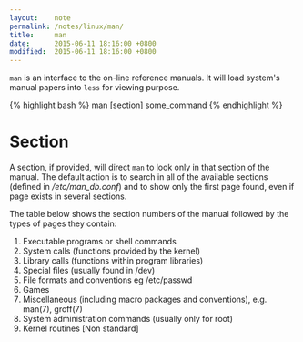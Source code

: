 ```yaml
---
layout:    note
permalink: /notes/linux/man/
title:     man
date:      2015-06-11 18:16:00 +0800
modified:  2015-06-11 18:16:00 +0800
---
```


`man` is an interface to the on-line reference manuals. It will load system's manual papers into `less` for viewing purpose.

{% highlight bash %}
man [section] some_command
{% endhighlight %}

# Section

A section, if provided, will direct `man` to look only in that section of the manual. The default action is to search in all of the available sections (defined in */etc/man_db.conf*) and to show only the first page found, even if page exists in several sections.

The table below shows the section numbers of the manual followed by the types of pages they contain:

1. Executable programs or shell commands
2. System calls (functions provided by the kernel)
3. Library calls (functions within program libraries)
4. Special files (usually found in /dev)
5. File formats and conventions eg /etc/passwd
6. Games
7. Miscellaneous (including macro packages and conventions), e.g. man(7), groff(7)
8. System administration commands (usually only for root)
9. Kernel routines [Non standard]
